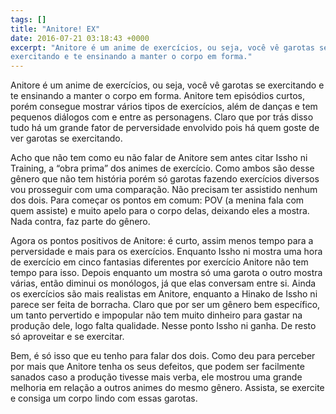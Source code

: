```yaml
---
tags: []
title: "Anitore! EX"
date: 2016-07-21 03:18:43 +0000
excerpt: "Anitore é um anime de exercícios, ou seja, você vê garotas se
exercitando e te ensinando a manter o corpo em forma."
---
```


Anitore é um anime de exercícios, ou seja, você vê garotas se exercitando e
te ensinando a manter o corpo em forma. Anitore tem episódios curtos, porém
consegue mostrar vários tipos de exercícios, além de danças e tem pequenos
diálogos com e entre as personagens. Claro que por trás disso tudo há um
grande fator de perversidade envolvido pois há quem goste de ver garotas se
exercitando.

Acho que não tem como eu não falar de Anitore sem antes citar Issho ni
Training, a “obra prima” dos animes de exercício. Como ambos são desse
gênero que não tem história porém só garotas fazendo exercícios diversos
vou prosseguir com uma comparação. Não precisam ter assistido nenhum dos
dois. Para começar os pontos em comum: POV (a menina fala com quem assiste)
e muito apelo para o corpo delas, deixando eles a mostra. Nada contra, faz
parte do gênero.

Agora os pontos positivos de Anitore: é curto, assim menos tempo para a
perversidade e mais para os exercícios. Enquanto Issho ni mostra uma hora
de exercício em cinco fantasias diferentes por exercício Anitore não tem
tempo para isso. Depois enquanto um mostra só uma garota o outro mostra
várias, então diminui os monólogos, já que elas conversam entre si. Ainda
os exercícios são mais realistas em Anitore, enquanto a Hinako de Issho ni
parece ser feita de borracha. Claro que por ser um gênero bem específico,
um tanto pervertido e impopular não tem muito dinheiro para gastar na
produção dele, logo falta qualidade. Nesse ponto Issho ni ganha. De resto
só aproveitar e se exercitar.

Bem, é só isso que eu tenho para falar dos dois. Como deu para perceber por
mais que Anitore tenha os seus defeitos, que podem ser facilmente sanados
caso a produção tivesse mais verba, ele mostrou uma grande melhoria em
relação a outros animes do mesmo gênero. Assista, se exercite e consiga um
corpo lindo com essas garotas.